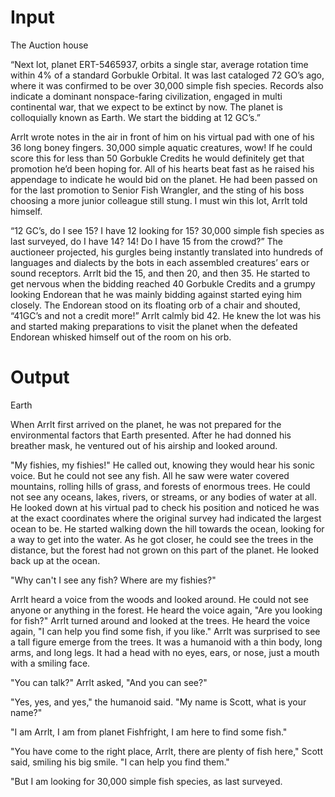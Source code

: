 # Input

The Auction house

“Next lot, planet ERT-5465937, orbits a single star, average rotation time within 4% of a standard Gorbukle Orbital. It was last cataloged 72 GO’s ago, where it was confirmed to be over 30,000 simple fish species. Records also indicate a dominant nonspace-faring civilization, engaged in multi continental war, that we expect to be extinct by now. The planet is colloquially known as Earth. We start the bidding at 12 GC’s.”

Arrlt wrote notes in the air in front of him on his virtual pad with one of his 36 long boney fingers. 30,000 simple aquatic creatures, wow! If he could score this for less than 50 Gorbukle Credits he would definitely get that promotion he’d been hoping for. All of his hearts beat fast as he raised his appendage to indicate he would bid on the planet. He had been passed on for the last promotion to Senior Fish Wrangler, and the sting of his boss choosing a more junior colleague still stung. I must win this lot, Arrlt told himself.

“12 GC’s, do I see 15? I have 12 looking for 15? 30,000 simple fish species as last surveyed, do I have 14? 14! Do I have 15 from the crowd?” The auctioneer projected, his gurgles being instantly translated into hundreds of languages and dialects by the bots in each assembled creatures’ ears or sound receptors. Arrlt bid the 15, and then 20, and then 35. He started to get nervous when the bidding reached 40 Gorbukle Credits and a grumpy looking Endorean that he was mainly bidding against started eying him closely. The Endorean stood on its floating orb of a chair and shouted, “41GC’s and not a credit more!” Arrlt calmly bid 42. He knew the lot was his and started making preparations to visit the planet when the defeated Endorean whisked himself out of the room on his orb.

# Output

Earth

When Arrlt first arrived on the planet, he was not prepared for the environmental factors that Earth presented. After he had donned his breather mask, he ventured out of his airship and looked around.

"My fishies, my fishies!" He called out, knowing they would hear his sonic voice. But he could not see any fish. All he saw were water covered mountains, rolling hills of grass, and forests of enormous trees. He could not see any oceans, lakes, rivers, or streams, or any bodies of water at all. He looked down at his virtual pad to check his position and noticed he was at the exact coordinates where the original survey had indicated the largest ocean to be. He started walking down the hill towards the ocean, looking for a way to get into the water. As he got closer, he could see the trees in the distance, but the forest had not grown on this part of the planet. He looked back up at the ocean.

"Why can't I see any fish? Where are my fishies?"

Arrlt heard a voice from the woods and looked around. He could not see anyone or anything in the forest. He heard the voice again, "Are you looking for fish?" Arrlt turned around and looked at the trees. He heard the voice again, "I can help you find some fish, if you like." Arrlt was surprised to see a tall figure emerge from the trees. It was a humanoid with a thin body, long arms, and long legs. It had a head with no eyes, ears, or nose, just a mouth with a smiling face.

"You can talk?" Arrlt asked, "And you can see?"

"Yes, yes, and yes," the humanoid said. "My name is Scott, what is your name?"

"I am Arrlt, I am from planet Fishfright, I am here to find some fish."

"You have come to the right place, Arrlt, there are plenty of fish here," Scott said, smiling his big smile. "I can help you find them."

"But I am looking for 30,000 simple fish species, as last surveyed.
